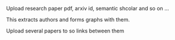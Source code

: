 Upload research paper pdf, arxiv id, semantic shcolar and so on ...


This extracts authors and forms graphs with them.


Upload several papers to so links between them
